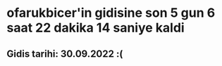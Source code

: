 # ofarukbicer'in gidisine son 5 gun 6 saat 22 dakika 14 saniye kaldi

## Gidis tarihi: 30.09.2022 :(